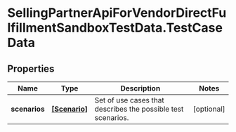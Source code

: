 # SellingPartnerApiForVendorDirectFulfillmentSandboxTestData.TestCaseData

## Properties
Name | Type | Description | Notes
------------ | ------------- | ------------- | -------------
**scenarios** | [**[Scenario]**](Scenario.md) | Set of use cases that describes the possible test scenarios. | [optional] 


